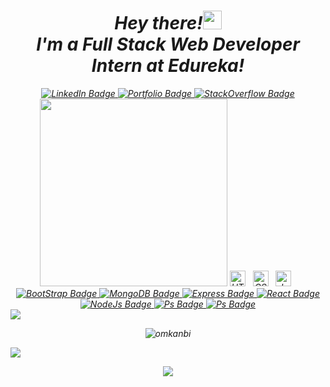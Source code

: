 <div align="center">
  


 <h1><i>Hey there!<img src="https://media.giphy.com/media/UVG0BN8TOMKkPOJS6e/giphy.gif" width="30"/></br><i>I'm a Full Stack Web Developer Intern at Edureka!</i></h1>
      <div id="badges">
          <a href="https://www.linkedin.com/in/omkanbi/">
            <img src="https://img.shields.io/badge/LinkedIn-blue?style=for-the-badge&logo=linkedin&logoColor=white" alt="LinkedIn Badge"/>
          </a>
          <a href="https://omkanbi.github.io/Portfolio/">
            <img src="https://img.shields.io/badge/Portfolio-blueviolet.svg?style=for-the-badge&logo=Web&logoColor=white" alt="Portfolio Badge"/>
          </a>
          <a href="https://stackoverflow.com/users/20043008/om-kanbi">
            <img src="https://img.shields.io/badge/StackOverflow-FE7A16?style=for-the-badge&logo=stackoverflow&logoColor=white" alt="StackOverflow Badge"/>
          </a>
      </div>

<img src="https://media.giphy.com/media/2zeji2UedvZzvIZ45N/giphy.gif" width="300"/>
 
  

<img src="https://img.shields.io/badge/HTML5-282C34?logo=html5&logoColor=E34F26" alt="HTML5 logo" title="HTML5" height="25" />
&nbsp;
<img src="https://img.shields.io/badge/CSS3-282C34?logo=css3&logoColor=1572B6" alt="CSS3 logo" title="CSS3" height="25" />
&nbsp;
<img src="https://img.shields.io/badge/JavaScript-282C34?logo=javascript&logoColor=F7DF1E" alt="JavaScript logo" title="JavaScript" height="25" />
&nbsp;
    <a href="#">
        <img src="https://img.shields.io/badge/Bootstrap-563D7C?style=for-the-badge&logo=bootstrap&logoColor=white" alt="BootStrap Badge"/>
    </a>
    <a href="#">
        <img src="https://img.shields.io/badge/MongoDB-4EA94B?style=for-the-badge&logo=mongodb&logoColor=white" alt="MongoDB Badge"/>
    </a>
    <a href="#">
        <img src="https://img.shields.io/badge/Express.js-404D59?style=for-the-badge" alt="Express Badge"/>
    </a>
    <a href="#">
        <img src="https://img.shields.io/badge/React-20232A?style=for-the-badge&logo=react&logoColor=61DAFB" alt="React Badge"/>
    </a>
    <a href="#">
        <img src="https://img.shields.io/badge/Node.js-43853D?style=for-the-badge&logo=node.js&logoColor=white" alt="NodeJs Badge"/>
    </a>
    <a href="#">
        <img src="https://img.shields.io/badge/Adobe%20Photoshop-31A8FF?style=for-the-badge&logo=Adobe%20Photoshop&logoColor=black" alt="Ps Badge"/>
    </a>
    <a href="#">
        <img src="https://img.shields.io/badge/Visual_Studio_Code-0078D4?style=for-the-badge&logo=visual%20studio%20code&logoColor=white" alt="Ps Badge"/>
    </a>
  </div>
    
 <div>
  <a href="https://github.com/ryo-ma/github-profile-trophy">
    <img src="https://github-profile-trophy.vercel.app/?username=omkanbi&column=7"/>
  </a>
</div>   
 <p align="center"> <img src="https://github-readme-stats.vercel.app/api?username=omkanbi&show_icons=true&theme=jolly" alt="omkanbi" /></p>
    

![](https://activity-graph.herokuapp.com/graph?username=omkanbi&theme=react-dark&area=true)

<p align="center">
  <img src="https://capsule-render.vercel.app/api?type=waving&color=gradient&height=60&section=footer"/>
</p>
</div>  
